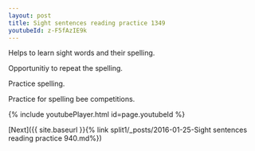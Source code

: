 ```yaml
---
layout: post
title: Sight sentences reading practice 1349
youtubeId: z-F5fAzIE9k
---
```

 
 
Helps to learn sight words and their spelling.

Opportunitiy to repeat the spelling. 

Practice spelling. 
 
Practice for spelling bee competitions. 
 
{% include youtubePlayer.html id=page.youtubeId %}
 
 

[Next]({{ site.baseurl }}{% link  split1/_posts/2016-01-25-Sight sentences reading practice 940.md%})
 
